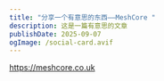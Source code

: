 ```yaml
---
title: "分享一个有意思的东西——MeshCore "
description: 这是一篇有意思的文章
publishDate: 2025-09-07
ogImage: /social-card.avif
---
```

https://meshcore.co.uk
